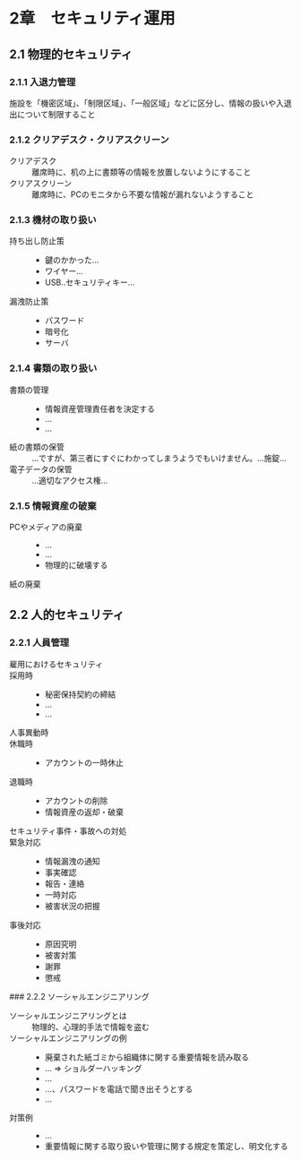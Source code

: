 # 2章　セキュリティ運用
## 2.1 物理的セキュリティ
### 2.1.1 入退力管理
施設を「機密区域」、「制限区域」、「一般区域」などに区分し、情報の扱いや入退出について制限すること

### 2.1.2 クリアデスク・クリアスクリーン
<dl>
<dt>クリアデスク</dt>
<dd>離席時に、机の上に書類等の情報を放置しないようにすること</dd>
<dt>クリアスクリーン</dt>
<dd>離席時に、PCのモニタから不要な情報が漏れないようすること</dd>
</dl>

### 2.1.3 機材の取り扱い
<dl>
<dt>持ち出し防止策</dt>
<dd>
<ul>
<li>鍵のかかった...</li>
<li>ワイヤー...</li>
<li>USB..セキュリティキー...</li>
</ul>
<dt>漏洩防止策</dt>
<dd>
<ul>
<li>パスワード</li>
<li>暗号化</li>
<li>サーバ</li>
</ul>
</dd>
</dl>

### 2.1.4 書類の取り扱い
<dl>
	<dt>書類の管理</dt>
	<dd><ul>
	<li>情報資産管理責任者を決定する</li>
	<li>...</li>
	<li>...</li>
	</ul></dd>
	<dt>紙の書類の保管</dt>
	<dd>...ですが、第三者にすぐにわかってしまうようでもいけません。...施錠...</dd>
	<dt>電子データの保管</dt>
	<dd>...適切なアクセス権...</dd>
</dl>

### 2.1.5 情報資産の破棄
<dl>
	<dt>PCやメディアの廃棄</dt>
	<dd><ul>
	<li>...</li>
	<li>...</li>
	<li>物理的に破壊する</li>
</ul></dd>
	<dt>紙の廃棄</dt>
</dl>

## 2.2 人的セキュリティ
### 2.2.1 人員管理
<dl>
	<dt>雇用におけるセキュリティ</dt>
	<dt>採用時</dt>
	<dd><ul>
	<li>秘密保持契約の締結</li>
	<li>...</li>
	<li>...</li>
	</ul></dd>
	<dt>人事異動時</dt>
	<dt>休職時</dt>
	<dd><ul>
	<li>アカウントの一時休止</li>
	</ul></dd>
	<dt>退職時</dt>
	<dd><ul>
	<li>アカウントの削除</li>
	<li>情報資産の返却・破棄</li>
	</ul></dd>
	<dt>セキュリティ事件・事故への対処</dt>
	<dt>緊急対応</dt>
	<dd><ul>
	<li>情報漏洩の通知</li>
	<li>事実確認</li>
	<li>報告・連絡</li>
	<li>一時対応</li>
	<li>被害状況の把握</li>
	</ul></dd>
	<dt>事後対応</dt>
	<dd><ul>
	<li>原因究明</li>
	<li>被害対策</li>
	<li>謝罪</li>
	<li>懲戒</li>
</ul></dd>
</dl>
### 2.2.2 ソーシャルエンジニアリング
<dl>
	<dt>ソーシャルエンジニアリングとは</dt>
	<dd>物理的、心理的手法で情報を盗む</dd>
	<dt>ソーシャルエンジニアリングの例</dt>
	<dd><ul>
	<li>廃棄された紙ゴミから組織体に関する重要情報を読み取る</li>
	<li>... => ショルダーハッキング</li>
	<li>...</li>
	<li>...、パスワードを電話で聞き出そうとする</li>
	<li>...</li>
	</ul></dd>
	<dt>対策例</dt>
	<dd><ul>
	<li>...</li>
	<li>重要情報に関する取り扱いや管理に関する規定を策定し、明文化する</li>
</ul></dd>
</dl>
